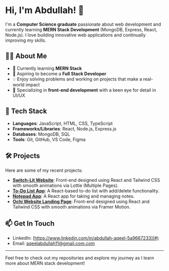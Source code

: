 # Hi, I'm Abdullah! 👋

I'm a **Computer Science graduate** passionate about web development and currently learning **MERN Stack Development** (MongoDB, Express, React, Node.js). I love building innovative web applications and continually improving my skills.

## 👨‍💻 About Me

- 🌱 Currently learning **MERN Stack**
- 🎯 Aspiring to become a **Full Stack Developer**
- 💡 Enjoy solving problems and working on projects that make a real-world impact
- 🎨 Specializing in **front-end development** with a keen eye for detail in UI/UX

## 🚀 Tech Stack

- **Languages**: JavaScript, HTML, CSS, TypeScript
- **Frameworks/Libraries**: React, Node.js, Express.js
- **Databases**: MongoDB, SQL
- **Tools**: Git, GitHub, VS Code, Figma

## 🛠️ Projects

Here are some of my recent projects:

- **[Switch-Lit Website](#)**: Front-end designed using React and Tailwind CSS with smooth animations via Lottie (Multiple Pages).
- **[To-Do List App](#)**: A React-based to-do list with add/delete functionality.
- **[Notepad App](#)**: A React app for taking and managing notes.
- **[Ochi Website Landing Page](#)**: Front-end designed using React and Tailwind CSS with smooth animations via Framer Motion.

## 📫 Get In Touch

- LinkedIn: [https://www.linkedin.com/in/abdullah-aqeel-5a9667233](#)
- Email: [aqeelabdullah11@gmail.com.com](#)

---

Feel free to check out my repositories and explore my journey as I learn more about MERN stack development!


